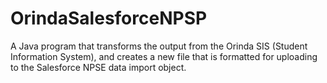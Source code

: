 # OrindaSalesforceNPSP

A Java program that transforms the output from the Orinda SIS (Student Information System), and creates a new file that is
formatted for uploading to the Salesforce NPSE data import object.  
